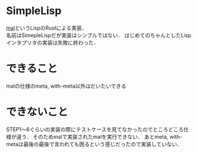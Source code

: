 # SimpleLisp
[mal](https://github.com/kanaka/mal)というLispのRustによる実装．  
名前はSimepleLispだが実装はシンプルではない．
はじめてのちゃんとしたLispインタプリタの実装は失敗に終わった．

# できること
malの仕様のmeta, with-meta以外はだいたいできる

# できないこと
STEP1～6ぐらいの実装の際にテストケースを見てなかったのでところどころ仕様が違う．
そのためmalで実装されたmalを実行できない．
あとmeta, with-metaは最後の最後で言われても困るという感じだったので実装していない．
